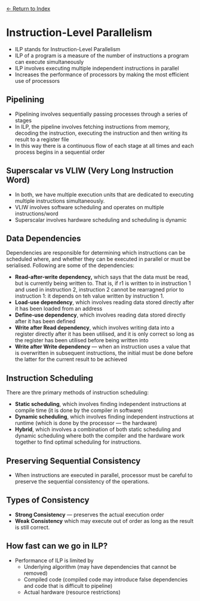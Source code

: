 [← Return to Index](https://github.com/cjmlgrto/fit3143-notes/)

# Instruction-Level Parallelism
- ILP stands for Instruction-Level Parallelism
- ILP of a program is a measure of the number of instructions a program can execute simultaneously
- ILP involves executing multiple independent instructions in parallel
- Increases the performance of processors by making the most efficient use of processors

## Pipelining
- Pipelining involves sequentially passing processes through a series of stages
- In ILP, the pipeline involves fetching instructions from memory, decoding the instruction, executing the instruction and then writing its result to a register file
- In this way there is a continuous flow of each stage at all times and each process begins in a sequential order

## Superscalar vs VLIW (Very Long Instruction Word)
- In both, we have multiple execution units that are dedicated to executing multiple instructions simultaneously.
- VLIW involves software scheduling and operates on multiple instructions/word
- Superscalar involves hardware scheduling and scheduling is dynamic

## Data Dependencies
Dependencies are responsible for determining which instructions can be scheduled where, and whether they can be executed in parallel or must be serialised. Following are some of the dependencies:
- **Read-after-write dependency,** which says that the data must be read, but is currently being written to. That is, if r1 is written to in instruction 1 and used in instruction 2, instruction 2 cannot be rearragned prior to instruction 1: it depends on teh value written by instruction 1.
- **Load-use dependency**, which involves reading data stored directly after it has been loaded from an address
- **Define-use dependency**, which involves reading data stored directly after it has been defined
- **Write after Read dependency**, which involves writing data into a register directly after it has been utilised, and it is only correct so long as the register has been utilised before being written into
- **Write after Write dependency** — when an instruction uses a value that is overwritten in subsequent instructions, the initial must be done before the latter for the current result to be achieved

## Instruction Scheduling
There are thre primary methods of instruction scheduling:
- **Static scheduling**, which involves finding independent instructions at compile time (it is done by the compiler in software)
- **Dynamic scheduling**, which involves finding independent instructions at runtime (which is done by the processor — the hardware)
- **Hybrid**, which involves a combination of both static scheduling and dynamic scheduling where both the compiler and the hardware work together to find optimal scheduling for instructions.

## Preserving Sequential Consistency
* When instructions are executed in parallel, processor must be careful to preserve the sequential consistency of the operations.

## Types of Consistency
* **Strong Consistency** — preserves the actual execution order
* **Weak Consistency** which may execute out of order as long as the result is still correct.

## How fast can we go in ILP?
* Performance of ILP is limited by
	* Underlying algorithm (may have dependencies that cannot be removed)
	* Compiled code (compiled code may introduce false dependencies and code that is difficult to pipeline)
	* Actual hardware (resource restrictions)
